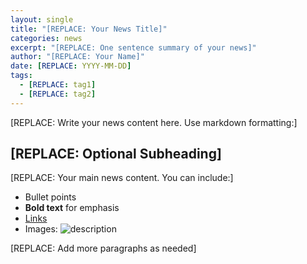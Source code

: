 ```yaml
---
layout: single
title: "[REPLACE: Your News Title]"
categories: news
excerpt: "[REPLACE: One sentence summary of your news]"
author: "[REPLACE: Your Name]"
date: [REPLACE: YYYY-MM-DD]
tags:
  - [REPLACE: tag1]
  - [REPLACE: tag2]
---
```


<!-- 
INSTRUCTIONS:
1. Replace all [REPLACE] markers with your content
2. Keep the --- lines at top and bottom of metadata
3. Use format YYYY-MM-DD for date (e.g., 2024-03-15)
4. Common tags: conference, publication, award, event, welcome, graduation
5. Delete these instructions before submitting
-->

[REPLACE: Write your news content here. Use markdown formatting:]

## [REPLACE: Optional Subheading]

[REPLACE: Your main news content. You can include:]
- Bullet points
- **Bold text** for emphasis
- [Links](https://example.com)
- Images: ![description](/assets/images/your-image.jpg)

[REPLACE: Add more paragraphs as needed]

<!-- DO NOT EDIT BELOW THIS LINE -->
<!-- Submitted by: [Your Name] on [Date] -->